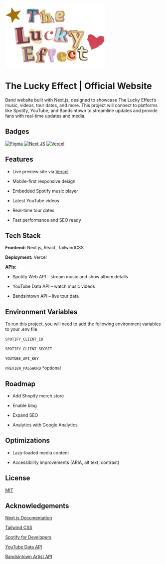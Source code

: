 
![Logo](public/img/theluckyeffect_logo_transparent.png)


# The Lucky Effect | Official Website

Band website built with Next.js, designed to showcase The Lucky Effect’s music, videos, tour dates, and more. This project will connect to platforms like Spotify, YouTube, and Bandsintown to streamline updates and provide fans with real-time updates and media.


## Badges

[![Figma](https://img.shields.io/badge/Figma-F24E1E?style=for-the-badge&logo=figma&logoColor=white)](https://figma.com/)
[![Next JS](https://img.shields.io/badge/next%20js-000000?style=for-the-badge&logo=nextdotjs&logoColor=white)](https://nextjs.org/)
[![Vercel](https://img.shields.io/badge/Vercel-000000?style=for-the-badge&logo=vercel&logoColor=white)](https://vercel.com/)


## Features

- Live preview site via [Vercel](https://vercel.com/)

- Mobile-first responsive design 

- Embedded Spotify music player

- Latest YouTube videos

- Real-time tour dates

- Fast performance and SEO ready


## Tech Stack

**Frontend:** Next.js, React, TailwindCSS

**Deployment:** Vercel

**APIs:**

- Spotify Web API – stream music and show album details

- YouTube Data API – watch music videos

- Bandsintown API – live tour data


## Environment Variables

To run this project, you will need to add the following environment variables to your .env file

`SPOTIFY_CLIENT_ID`

`SPOTIFY_CLIENT_SECRET`

`YOUTUBE_API_KEY`

`PREVIEW_PASSWORD` *optional


## Roadmap

- Add Shopify merch store

- Enable blog

- Expand SEO

- Analytics with Google Analytics


## Optimizations

- Lazy-loaded media content

- Accessibility improvements (ARIA, alt text, contrast)


## License

[MIT](https://choosealicense.com/licenses/mit/)


## Acknowledgements

[Next.js Documentation](https://nextjs.org/docs)

[Tailwind CSS](https://tailwindcss.com/)

[Spotify for Developers](https://developer.spotify.com/)

[YouTube Data API](https://developers.google.com/youtube/v3)

[Bandsintown Artist API](https://artists.bandsintown.com/support/api-docs)
